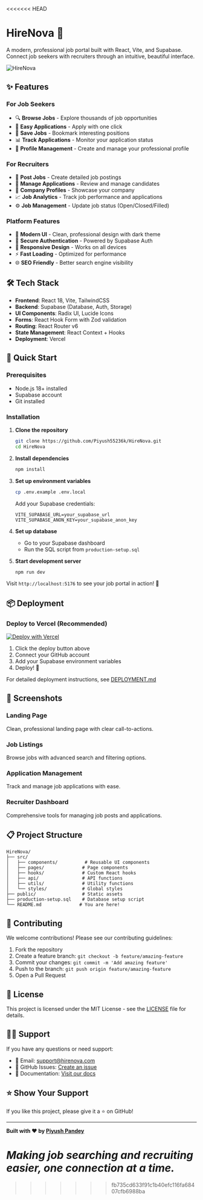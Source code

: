 <<<<<<< HEAD
# HireNova 🚀

A modern, professional job portal built with React, Vite, and Supabase. Connect job seekers with recruiters through an intuitive, beautiful interface.

![HireNova](https://images.unsplash.com/photo-1486312338219-ce68d2c6f44d?w=1200&h=400&fit=crop&auto=format)

## ✨ Features

### For Job Seekers
- 🔍 **Browse Jobs** - Explore thousands of job opportunities
- 📝 **Easy Applications** - Apply with one click
- 💾 **Save Jobs** - Bookmark interesting positions
- 📊 **Track Applications** - Monitor your application status
- 👤 **Profile Management** - Create and manage your professional profile

### For Recruiters  
- 📢 **Post Jobs** - Create detailed job postings
- 👥 **Manage Applications** - Review and manage candidates
- 🏢 **Company Profiles** - Showcase your company
- 📈 **Job Analytics** - Track job performance and applications
- ⚙️ **Job Management** - Update job status (Open/Closed/Filled)

### Platform Features
- 🎨 **Modern UI** - Clean, professional design with dark theme
- 🔐 **Secure Authentication** - Powered by Supabase Auth
- 📱 **Responsive Design** - Works on all devices
- ⚡ **Fast Loading** - Optimized for performance
- 🌐 **SEO Friendly** - Better search engine visibility

## 🛠️ Tech Stack

- **Frontend**: React 18, Vite, TailwindCSS
- **Backend**: Supabase (Database, Auth, Storage)
- **UI Components**: Radix UI, Lucide Icons
- **Forms**: React Hook Form with Zod validation
- **Routing**: React Router v6
- **State Management**: React Context + Hooks
- **Deployment**: Vercel

## 🚀 Quick Start

### Prerequisites
- Node.js 18+ installed
- Supabase account
- Git installed

### Installation
1. **Clone the repository**
   ```bash
   git clone https://github.com/Piyush55236k/HireNova.git
   cd HireNova
   ```

2. **Install dependencies**
   ```bash
   npm install
   ```

3. **Set up environment variables**
   ```bash
   cp .env.example .env.local
   ```
   Add your Supabase credentials:
   ```env
   VITE_SUPABASE_URL=your_supabase_url
   VITE_SUPABASE_ANON_KEY=your_supabase_anon_key
   ```

4. **Set up database**
   - Go to your Supabase dashboard
   - Run the SQL script from `production-setup.sql`

5. **Start development server**
   ```bash
   npm run dev
   ```

Visit `http://localhost:5176` to see your job portal in action! 🎉

## 📦 Deployment

### Deploy to Vercel (Recommended)

[![Deploy with Vercel](https://vercel.com/button)](https://vercel.com/new/clone?repository-url=https%3A%2F%2Fgithub.com%2FPiyush55236k%2FHireNova&env=VITE_SUPABASE_URL,VITE_SUPABASE_ANON_KEY)

1. Click the deploy button above
2. Connect your GitHub account
3. Add your Supabase environment variables
4. Deploy! 🚀

For detailed deployment instructions, see [DEPLOYMENT.md](DEPLOYMENT.md)

## 🎨 Screenshots

### Landing Page
Clean, professional landing page with clear call-to-actions.

### Job Listings
Browse jobs with advanced search and filtering options.

### Application Management
Track and manage job applications with ease.

### Recruiter Dashboard
Comprehensive tools for managing job posts and applications.

## 📋 Project Structure

```
HireNova/
├── src/
│   ├── components/          # Reusable UI components
│   ├── pages/              # Page components
│   ├── hooks/              # Custom React hooks
│   ├── api/                # API functions
│   ├── utils/              # Utility functions
│   └── styles/             # Global styles
├── public/                 # Static assets
├── production-setup.sql    # Database setup script
└── README.md              # You are here!
```

## 🤝 Contributing

We welcome contributions! Please see our contributing guidelines:

1. Fork the repository
2. Create a feature branch: `git checkout -b feature/amazing-feature`
3. Commit your changes: `git commit -m 'Add amazing feature'`
4. Push to the branch: `git push origin feature/amazing-feature`
5. Open a Pull Request

## 📄 License

This project is licensed under the MIT License - see the [LICENSE](LICENSE) file for details.

## 🙋‍♂️ Support

If you have any questions or need support:

- 📧 Email: support@hirenova.com
- 💬 GitHub Issues: [Create an issue](https://github.com/Piyush55236k/HireNova/issues)
- 📖 Documentation: [Visit our docs](https://hirenova.vercel.app/docs)

## ⭐ Show Your Support

If you like this project, please give it a ⭐ on GitHub!

---

**Built with ❤️ by [Piyush Pandey](https://github.com/Piyush55236k)**

*Making job searching and recruiting easier, one connection at a time.*
=======

>>>>>>> fb735cd633f91c1b40efc116fa68407cfb6988ba
